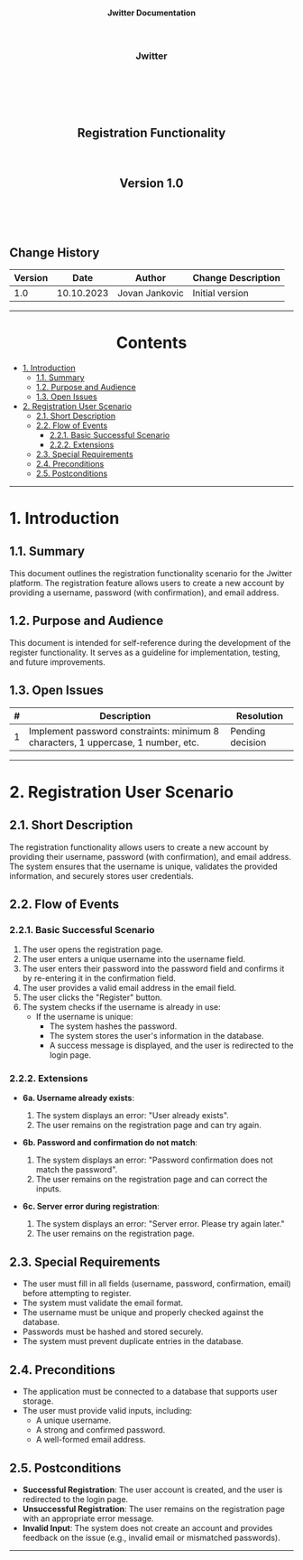 <p align="center">
<h4 align="center">Jwitter Documentation</h4>
</p>
<br>
<h3 align="center">Jwitter</h3>
<br>
<br><br><br>
<h2 align="center">Registration Functionality</h2>
<br>
<h2 align="center">Version 1.0</h2>
<br><br><br>
<h2>Change History</h2>

| Version | Date        | Author                   | Change Description       |
|---------|-------------|--------------------------|--------------------------|
| 1.0     | 10.10.2023  | Jovan Jankovic           | Initial version          |

---
<h1 align="center">Contents</h1>

- [1. Introduction](#1-introduction)
  - [1.1. Summary](#11-summary)
  - [1.2. Purpose and Audience](#12-purpose-and-audience)
  - [1.3. Open Issues](#13-open-issues)
- [2. Registration User Scenario](#2-registration-user-scenario)
  - [2.1. Short Description](#21-short-description)
  - [2.2. Flow of Events](#22-flow-of-events)
    - [2.2.1. Basic Successful Scenario](#221-basic-successful-scenario)
    - [2.2.2. Extensions](#222-extensions)
  - [2.3. Special Requirements](#23-special-requirements)
  - [2.4. Preconditions](#24-preconditions)
  - [2.5. Postconditions](#25-postconditions)

---

# 1. Introduction

## 1.1. Summary

This document outlines the registration functionality scenario for the Jwitter platform. The registration feature allows users to create a new account by providing a username, password (with confirmation), and email address.

## 1.2. Purpose and Audience

This document is intended for self-reference during the development of the register functionality. It serves as a guideline for implementation, testing, and future improvements.

## 1.3. Open Issues

| #   | Description                                                       | Resolution                 |
|-----|-------------------------------------------------------------------|----------------------------|
| 1   | Implement password constraints: minimum 8 characters, 1 uppercase, 1 number, etc. | Pending decision           |

---

# 2. Registration User Scenario

## 2.1. Short Description

The registration functionality allows users to create a new account by providing their username, password (with confirmation), and email address. The system ensures that the username is unique, validates the provided information, and securely stores user credentials.

## 2.2. Flow of Events

### 2.2.1. Basic Successful Scenario

1) The user opens the registration page.
2) The user enters a unique username into the username field.
3) The user enters their password into the password field and confirms it by re-entering it in the confirmation field.
4) The user provides a valid email address in the email field.
5) The user clicks the "Register" button.
6) The system checks if the username is already in use:
   - If the username is unique:
     - The system hashes the password.
     - The system stores the user's information in the database.
     - A success message is displayed, and the user is redirected to the login page.

### 2.2.2. Extensions

- **6a. Username already exists**:
  1) The system displays an error: "User already exists".
  2) The user remains on the registration page and can try again.

- **6b. Password and confirmation do not match**:
  1) The system displays an error: "Password confirmation does not match the password".
  2) The user remains on the registration page and can correct the inputs.

- **6c. Server error during registration**:
  1) The system displays an error: "Server error. Please try again later."
  2) The user remains on the registration page.

## 2.3. Special Requirements

- The user must fill in all fields (username, password, confirmation, email) before attempting to register.
- The system must validate the email format.
- The username must be unique and properly checked against the database.
- Passwords must be hashed and stored securely.
- The system must prevent duplicate entries in the database.

## 2.4. Preconditions

- The application must be connected to a database that supports user storage.
- The user must provide valid inputs, including:
  - A unique username.
  - A strong and confirmed password.
  - A well-formed email address.

## 2.5. Postconditions

- **Successful Registration**: The user account is created, and the user is redirected to the login page.
- **Unsuccessful Registration**: The user remains on the registration page with an appropriate error message.
- **Invalid Input**: The system does not create an account and provides feedback on the issue (e.g., invalid email or mismatched passwords).

---
